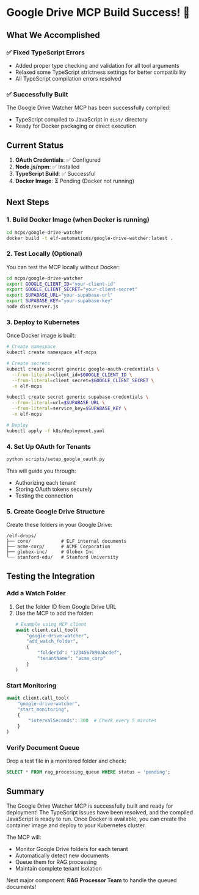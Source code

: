 # Google Drive MCP Build Success! 🎉

## What We Accomplished

### ✅ Fixed TypeScript Errors
- Added proper type checking and validation for all tool arguments
- Relaxed some TypeScript strictness settings for better compatibility
- All TypeScript compilation errors resolved

### ✅ Successfully Built
The Google Drive Watcher MCP has been successfully compiled:
- TypeScript compiled to JavaScript in `dist/` directory
- Ready for Docker packaging or direct execution

## Current Status

1. **OAuth Credentials**: ✅ Configured
2. **Node.js/npm**: ✅ Installed
3. **TypeScript Build**: ✅ Successful
4. **Docker Image**: ⏳ Pending (Docker not running)

## Next Steps

### 1. Build Docker Image (when Docker is running)
```bash
cd mcps/google-drive-watcher
docker build -t elf-automations/google-drive-watcher:latest .
```

### 2. Test Locally (Optional)
You can test the MCP locally without Docker:
```bash
cd mcps/google-drive-watcher
export GOOGLE_CLIENT_ID="your-client-id"
export GOOGLE_CLIENT_SECRET="your-client-secret"
export SUPABASE_URL="your-supabase-url"
export SUPABASE_KEY="your-supabase-key"
node dist/server.js
```

### 3. Deploy to Kubernetes
Once Docker image is built:
```bash
# Create namespace
kubectl create namespace elf-mcps

# Create secrets
kubectl create secret generic google-oauth-credentials \
  --from-literal=client_id=$GOOGLE_CLIENT_ID \
  --from-literal=client_secret=$GOOGLE_CLIENT_SECRET \
  -n elf-mcps

kubectl create secret generic supabase-credentials \
  --from-literal=url=$SUPABASE_URL \
  --from-literal=service_key=$SUPABASE_KEY \
  -n elf-mcps

# Deploy
kubectl apply -f k8s/deployment.yaml
```

### 4. Set Up OAuth for Tenants
```bash
python scripts/setup_google_oauth.py
```

This will guide you through:
- Authorizing each tenant
- Storing OAuth tokens securely
- Testing the connection

### 5. Create Google Drive Structure
Create these folders in your Google Drive:
```
/elf-drops/
├── core/           # ELF internal documents
├── acme-corp/      # ACME Corporation
├── globex-inc/     # Globex Inc
└── stanford-edu/   # Stanford University
```

## Testing the Integration

### Add a Watch Folder
1. Get the folder ID from Google Drive URL
2. Use the MCP to add the folder:
   ```python
   # Example using MCP client
   await client.call_tool(
       "google-drive-watcher",
       "add_watch_folder",
       {
           "folderId": "1234567890abcdef",
           "tenantName": "acme_corp"
       }
   )
   ```

### Start Monitoring
```python
await client.call_tool(
    "google-drive-watcher",
    "start_monitoring",
    {
        "intervalSeconds": 300  # Check every 5 minutes
    }
)
```

### Verify Document Queue
Drop a test file in a monitored folder and check:
```sql
SELECT * FROM rag_processing_queue WHERE status = 'pending';
```

## Summary

The Google Drive Watcher MCP is successfully built and ready for deployment! The TypeScript issues have been resolved, and the compiled JavaScript is ready to run. Once Docker is available, you can create the container image and deploy to your Kubernetes cluster.

The MCP will:
- Monitor Google Drive folders for each tenant
- Automatically detect new documents
- Queue them for RAG processing
- Maintain complete tenant isolation

Next major component: **RAG Processor Team** to handle the queued documents!
